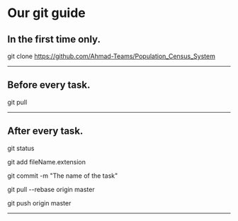 # Our git guide

## In the first time only.

git clone https://github.com/Ahmad-Teams/Population_Census_System

***********************************************************************

## Before every task.

git pull

***********************************************************************

## After every task.

git status

git add fileName.extension

git commit -m "The name of the task"

git pull --rebase origin master

git push origin master

***********************************************************************
